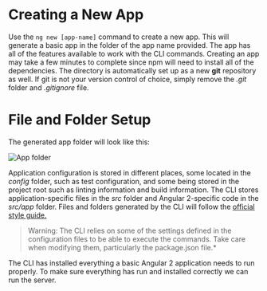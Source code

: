 # Creating a New App

Use the `ng new [app-name]` command to create a new app. This will generate a basic app in the folder of the app name provided. The app has all of the features available to work with the CLI commands. Creating an app may take a few minutes to complete since npm will need to install all of the dependencies. The directory is automatically set up as a new **git** repository as well. If git is not your version control of choice, simply remove the *.git* folder and *.gitignore* file.

# File and Folder Setup

The generated app folder will look like this:

![App folder](../images/cli-folder-setup.png)

Application configuration is stored in different places, some located in the *config* folder, such as test configuration, and some being stored in the project root such as linting information and build information. The CLI stores application-specific files in the *src* folder and Angular 2-specific code in the *src/app* folder.  Files and folders generated by the CLI will follow the [official style guide.](https://angular.io/styleguide)

> Warning: The CLI relies on some of the settings defined in the configuration files to be able to execute the commands. Take care when modifying them, particularly the package.json file.*

The CLI has installed everything a basic Angular 2 application needs to run properly. To make sure everything has run and installed correctly we can run the server.
